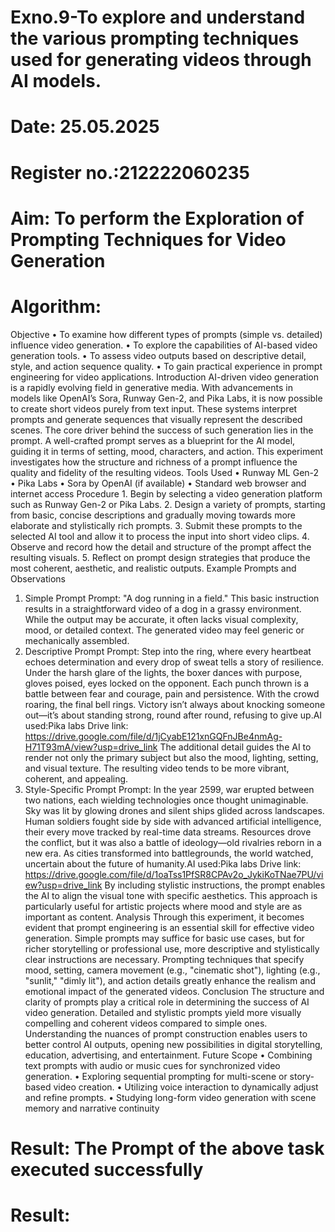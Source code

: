 # Exno.9-To explore and understand the various prompting techniques used for generating videos through AI models. 

# Date: 25.05.2025
# Register no.:212222060235
# Aim: To perform the Exploration of Prompting Techniques for Video Generation
# Algorithm: 
Objective
•
To examine how different types of prompts (simple vs. detailed) influence video generation.
•
To explore the capabilities of AI-based video generation tools.
•
To assess video outputs based on descriptive detail, style, and action sequence quality.
•
To gain practical experience in prompt engineering for video applications.
Introduction
AI-driven video generation is a rapidly evolving field in generative media. With advancements in models like OpenAI’s Sora, Runway Gen-2, and Pika Labs, it is now possible to create short videos purely from text input. These systems interpret prompts and generate sequences that visually represent the described scenes.
The core driver behind the success of such generation lies in the prompt. A well-crafted prompt serves as a blueprint for the AI model, guiding it in terms of setting, mood, characters, and action. This experiment investigates how the structure and richness of a prompt influence the quality and fidelity of the resulting videos.
Tools Used
•
Runway ML Gen-2
•
Pika Labs
•
Sora by OpenAI (if available)
•
Standard web browser and internet access
Procedure
1.
Begin by selecting a video generation platform such as Runway Gen-2 or Pika Labs.
2.
Design a variety of prompts, starting from basic, concise descriptions and gradually moving towards more elaborate and stylistically rich prompts.
3.
Submit these prompts to the selected AI tool and allow it to process the input into short video clips.
4.
Observe and record how the detail and structure of the prompt affect the resulting visuals.
5.
Reflect on prompt design strategies that produce the most coherent, aesthetic, and realistic outputs.
Example Prompts and Observations
1. Simple Prompt
Prompt: "A dog running in a field."
This basic instruction results in a straightforward video of a dog in a grassy environment. While the output may be accurate, it often lacks visual complexity, mood, or detailed context. The generated video may feel generic or mechanically assembled.
2. Descriptive Prompt
Prompt: Step into the ring, where every heartbeat echoes determination and every drop of sweat tells a story of resilience. Under the harsh glare of the lights, the boxer dances with purpose, gloves poised, eyes locked on the opponent. Each punch thrown is a battle between fear and courage, pain and persistence. With the crowd roaring, the final bell rings. Victory isn’t always about knocking someone out—it’s about standing strong, round after round, refusing to give up.AI used:Pika labs
Drive link:
https://drive.google.com/file/d/1jCyabE121xnGQFnJBe4nmAg-H71T93mA/view?usp=drive_link
The additional detail guides the AI to render not only the primary subject but also the mood, lighting, setting, and visual texture. The resulting video tends to be more vibrant, coherent, and appealing.
3. Style-Specific Prompt
Prompt: In the year 2599, war erupted between two nations, each wielding technologies once thought unimaginable. Sky was lit by glowing drones and silent ships glided across landscapes. Human soldiers fought side by side with advanced artificial intelligence, their every move tracked by real-time data streams. Resources drove the conflict, but it was also a battle of ideology—old rivalries reborn in a new era. As cities transformed into battlegrounds, the world watched, uncertain about the future of humanity.AI used:Pika labs
Drive link: https://drive.google.com/file/d/1oaTss1PfSR8CPAv2o_JykiKoTNae7PU/view?usp=drive_link
By including stylistic instructions, the prompt enables the AI to align the visual tone with specific aesthetics. This approach is particularly useful for artistic projects where mood and style are as important as content.
Analysis
Through this experiment, it becomes evident that prompt engineering is an essential skill for effective video generation. Simple prompts may suffice for basic use cases, but for richer storytelling or professional use, more descriptive and stylistically clear instructions are necessary.
Prompting techniques that specify mood, setting, camera movement (e.g., "cinematic shot"), lighting (e.g., "sunlit," "dimly lit"), and action details greatly enhance the realism and emotional impact of the generated videos.
Conclusion
The structure and clarity of prompts play a critical role in determining the success of AI video generation. Detailed and stylistic prompts yield more visually compelling and coherent videos compared to simple ones. Understanding the nuances of prompt construction enables users to better control AI outputs, opening new possibilities in digital storytelling, education, advertising, and entertainment.
Future Scope
•
Combining text prompts with audio or music cues for synchronized video generation.
•
Exploring sequential prompting for multi-scene or story-based video creation.
•
Utilizing voice interaction to dynamically adjust and refine prompts.
•
Studying long-form video generation with scene memory and narrative continuity
# Result: The Prompt of the above task executed successfully









# Result:

